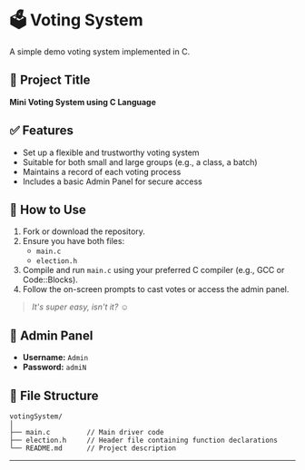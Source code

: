 # 🗳️ Voting System  
A simple demo voting system implemented in C.

## 📌 Project Title  
**Mini Voting System using C Language**

## ✅ Features  
- Set up a flexible and trustworthy voting system  
- Suitable for both small and large groups (e.g., a class, a batch)  
- Maintains a record of each voting process  
- Includes a basic Admin Panel for secure access

## 🚀 How to Use  
1. Fork or download the repository.  
2. Ensure you have both files:  
   - `main.c`  
   - `election.h`  
3. Compile and run `main.c` using your preferred C compiler (e.g., GCC or Code::Blocks).  
4. Follow the on-screen prompts to cast votes or access the admin panel.

> _It's super easy, isn't it? ☺_

## 🔐 Admin Panel  
- **Username:** `Admin`  
- **Password:** `admiN`  

## 📂 File Structure  
```
votingSystem/
│
├── main.c         // Main driver code
├── election.h     // Header file containing function declarations
└── README.md      // Project description
```

---
